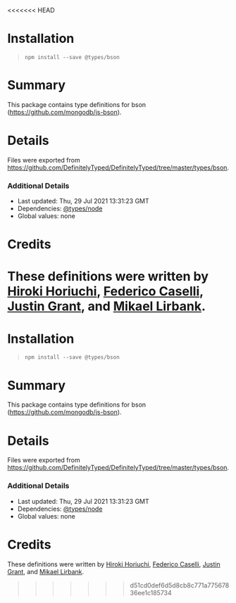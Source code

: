 <<<<<<< HEAD
# Installation
> `npm install --save @types/bson`

# Summary
This package contains type definitions for bson (https://github.com/mongodb/js-bson).

# Details
Files were exported from https://github.com/DefinitelyTyped/DefinitelyTyped/tree/master/types/bson.

### Additional Details
 * Last updated: Thu, 29 Jul 2021 13:31:23 GMT
 * Dependencies: [@types/node](https://npmjs.com/package/@types/node)
 * Global values: none

# Credits
These definitions were written by [Hiroki Horiuchi](https://github.com/horiuchi), [Federico Caselli](https://github.com/CaselIT), [Justin Grant](https://github.com/justingrant), and [Mikael Lirbank](https://github.com/lirbank).
=======
# Installation
> `npm install --save @types/bson`

# Summary
This package contains type definitions for bson (https://github.com/mongodb/js-bson).

# Details
Files were exported from https://github.com/DefinitelyTyped/DefinitelyTyped/tree/master/types/bson.

### Additional Details
 * Last updated: Thu, 29 Jul 2021 13:31:23 GMT
 * Dependencies: [@types/node](https://npmjs.com/package/@types/node)
 * Global values: none

# Credits
These definitions were written by [Hiroki Horiuchi](https://github.com/horiuchi), [Federico Caselli](https://github.com/CaselIT), [Justin Grant](https://github.com/justingrant), and [Mikael Lirbank](https://github.com/lirbank).
>>>>>>> d51cd0def6d5d8cb8c771a77567836ee1c185734
